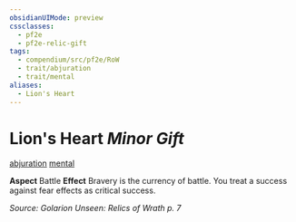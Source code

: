 ```yaml
---
obsidianUIMode: preview
cssclasses:
  - pf2e
  - pf2e-relic-gift
tags:
  - compendium/src/pf2e/RoW
  - trait/abjuration
  - trait/mental
aliases:
  - Lion's Heart
---
```

# Lion's Heart *Minor Gift*  
[abjuration](rules/traits/abjuration.md "Abjuration Item Trait")  [mental](rules/traits/mental.md "Mental Item Trait")  

**Aspect** Battle
**Effect** Bravery is the currency of battle. You treat a success against fear effects as critical success. 

*Source: Golarion Unseen: Relics of Wrath p. 7*  